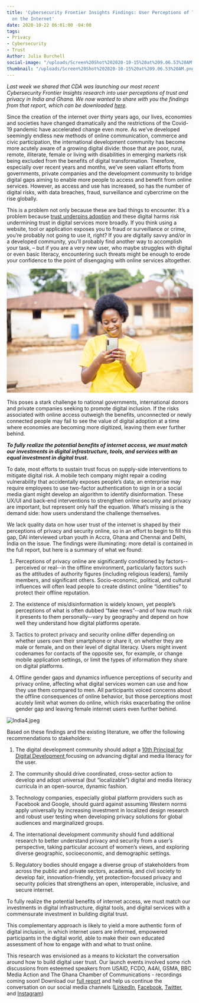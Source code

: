 ```yaml
---
title: 'Cybersecurity Frontier Insights Findings: User Perceptions of Trust and Privacy
  on the Internet'
date: 2020-10-22 06:01:00 -04:00
tags:
- Privacy
- Cybersecurity
- Trust
Author: Julia Burchell
social-image: "/uploads/Screen%20Shot%202020-10-15%20at%209.06.53%20AM.png"
thumbnail: "/uploads/Screen%20Shot%202020-10-15%20at%209.06.53%20AM.png"
---
```


*Last week we shared that CDA was launching our most recent Cybersecurity Frontier Insights research into user perceptions of trust and privacy in India and Ghana. We now wanted to share with you the findings from that report, which can be downloaded [here](https://www.dai.com/fi-cyber-user-trust.pdf).*

Since the creation of the internet over thirty years ago, our lives, economies and societies have changed dramatically and the restrictions of the Covid-19 pandemic have accelerated change even more. As we’ve developed seemingly endless new methods of online communication, commerce and civic participation, the international development community has become more acutely aware of a growing digital divide: those that are poor, rural, remote, illiterate, female or living with disabilities in emerging markets risk being excluded from the benefits of digital transformation. Therefore, especially over recent years and months, we’ve seen valiant efforts from governments, private companies and the development community to bridge digital gaps aiming to enable more people to access and benefit from online services. However, as access and use has increased, so has the number of digital risks, with data breaches, fraud, surveillance and cybercrime on the rise globally.

<!--more-->

This is a problem not only because these are bad things to encounter. It’s a problem because [trust underpins adoption](https://www.dai.com/cda-cybersecurity.pdf) and these digital harms risk undermining trust in digital services more broadly. If you think using a website, tool or application exposes you to fraud or surveillance or crime, you’re probably not going to use it, right? If you are digitally savvy and/or in a developed community, you’ll probably find another way to accomplish your task, – but if you are a very new user, who maybe struggles with digital or even basic literacy, encountering such threats might be enough to erode your confidence to the point of disengaging with online services altogether.

![Ghana4.jpeg](/uploads/Ghana4.jpeg)

This poses a stark challenge to national governments, international donors and private companies seeking to promote digital inclusion. If the risks associated with online access outweigh the benefits, unconnected or newly connected people may fail to see the value of digital adoption at a time where economies are becoming more digitized, leaving them ever further behind.

***To fully realize the potential benefits of internet access, we must match our investments in digital infrastructure, tools, and services with an equal investment in digital trust.***

To date, most efforts to sustain trust focus on supply-side interventions to mitigate digital risk. A mobile tech company might repair a coding vulnerability that accidentally exposes people’s data; an enterprise may require employees to use two-factor authentication to sign in or a social media giant might develop an algorithm to identify disinformation. These UX/UI and back-end interventions to strengthen online security and privacy are important, but represent only half the equation. What’s missing is the demand side: how users understand the challenge themselves.

We lack quality data on how user trust of the internet is shaped by their perceptions of privacy and security online, so in an effort to begin to fill this gap, DAI interviewed urban youth in Accra, Ghana and Chennai and Delhi, India on the issue. The findings were illuminating: more detail is contained in the full report, but here is a summary of what we found:

1. Perceptions of privacy online are significantly conditioned by factors--perceived or real--in the offline environment, particularly factors such as the attitudes of authority figures (including religious leaders), family members, and significant others. Socio-economic, political, and cultural influences will often lead people to create distinct online “identities” to protect their offline reputation.

2. The existence of mis/disinformation is widely known, yet people’s perceptions of what is often dubbed “fake news”--and of how much risk it presents to them personally--vary by geography and depend on how well they understand how digital platforms operate.

3. Tactics to protect privacy and security online differ depending on whether users own their smartphone or share it, on whether they are male or female, and on their level of digital literacy. Users might invent codenames for contacts of the opposite sex, for example, or change mobile application settings, or limit the types of information they share on digital platforms.

4. Offline gender gaps and dynamics influence perceptions of security and privacy online, affecting what digital services women can use and how they use them compared to men. All participants voiced concerns about the offline consequences of online behavior, but those perceptions most acutely limit what women do online, which risks exacerbating the online gender gap and leaving female internet users even further behind.

![India4.jpeg](/uploads/India4.jpeg)

Based on these findings and the existing literature, we offer the following recommendations to stakeholders:

1. The digital development community should adopt a [10th Principal for Digital Development ](https://dai-global-digital.com/the-missing-digital-principle-educate-the-user.html)focusing on advancing digital and media literacy for the user.

2. The community should drive coordinated, cross-sector action to develop and adopt universal (but “localizable”) digital and media literacy curricula in an open-source, dynamic fashion.

3. Technology companies, especially global platform providers such as Facebook and Google, should guard against assuming Western norms apply universally by increasing investment in localized design research and robust user testing when developing privacy solutions for global audiences and marginalized groups.

4. The international development community should fund additional research to better understand privacy and security from a user’s perspective, taking particular account of women’s views, and exploring diverse geographic, socioeconomic, and demographic settings.

5. Regulatory bodies should engage a diverse group of stakeholders from across the public and private sectors, academia, and civil society to develop fair, innovation-friendly, yet protection-focused privacy and security policies that strengthens an open, interoperable, inclusive, and secure internet.

To fully realize the potential benefits of internet access, we must match our investments in digital infrastructure, digital tools, and digital services with a commensurate investment in building digital trust.

This complementary approach is likely to yield a more authentic form of digital inclusion, in which internet users are informed, empowered participants in the digital world, able to make their own educated assessment of how to engage with and what to trust online.

This research was envisioned as a means to kickstart the conversation around how to build digital user trust. Our launch events involved some rich discussions from esteemed speakers from USAID, FCDO, A4AI, GSMA, BBC Media Action and The Ghana Chamber of Communications - recordings coming soon! Download our [full report](https://www.dai.com/fi-cyber-user-trust.pdf) and help us continue the conversation on our social media channels ([LinkedIn](https://www.dai.com/fi-cyber-user-trust.pdf), [Facebook](https://www.facebook.com/DAIGlobal/), [Twitter](https://twitter.com/daiglobal), and [Instagram](https://www.instagram.com/daiglobal/))